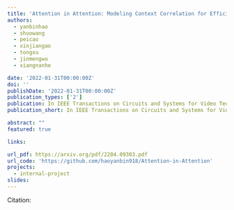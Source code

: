 ```yaml
---
title: 'Attention in Attention: Modeling Context Correlation for Efficient Video Classification'
authors:
  - yanbinhao
  - shuowang
  - peicao
  - xinjiangao
  - tongxu
  - jinmengwu
  - xiangnanhe

date: '2022-01-31T00:00:00Z'
doi: ''
publishDate: '2022-01-31T00:00:00Z'
publication_types: ['2']
publication: In IEEE Transactions on Circuits and Systems for Video Technology 
publication_short: In IEEE Transactions on Circuits and Systems for Video Technology 

abstract: ""
featured: true

links:

url_pdf: https://arxiv.org/pdf/2204.09303.pdf
url_code: 'https://github.com/haoyanbin918/Attention-in-Attention'
projects:
  - internal-project
slides:
---
```




Citation:
